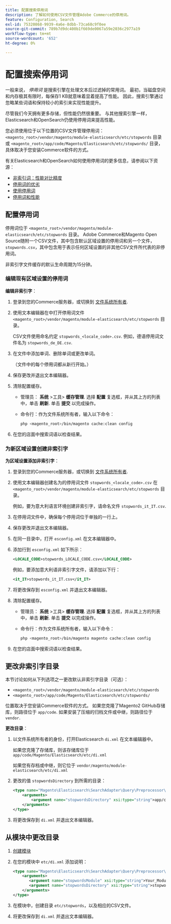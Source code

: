 ```yaml
---
title: 配置搜索停用词
description: 了解如何使用CSV文件管理Adobe Commerce的停用词。
feature: Configuration, Search
exl-id: 75320868-9939-4a6e-8dbb-73ca68c9f0ee
source-git-commit: 789b7d9dc400b1f669de0067a59e2036c2977a19
workflow-type: tm+mt
source-wordcount: '652'
ht-degree: 0%

---
```


# 配置搜索停用词

一般来说， _停用词_ 是搜索引擎在处理文本后过滤掉的常用词。 最初，当磁盘空间和内存极其有限时，每保存1 KB就意味着显着提高了性能。 因此，搜索引擎通过忽略某些词语和保持较小的索引来实现性能提升。

尽管我们今天拥有更多存储，但性能仍然很重要。 与其他搜索引擎一样，Elasticsearch和OpenSearch仍使用停用词来提高性能。

您必须使用位于以下位置的CSV文件管理停用词： `<magento_root>/vendor/magento/module-elasticsearch/etc/stopwords` 目录或 `<magento_root>/app/code/Magento/Elasticsearch/etc/stopwords/` 目录，具体取决于您安装Commerce软件的方式。

有关Elasticsearch和OpenSearch如何使用停用词的更多信息，请参阅以下资源：

- [非索引词：性能对比精度](https://www.elastic.co/guide/en/elasticsearch/guide/current/stopwords.html)
- [停用词的优劣](https://www.elastic.co/guide/en/elasticsearch/guide/current/pros-cons-stopwords.html)
- [使用停用词](https://www.elastic.co/guide/en/elasticsearch/guide/current/using-stopwords.html)
- [停用词和性能](https://www.elastic.co/guide/en/elasticsearch/guide/current/stopwords-performance.html)

## 配置停用词

停用词位于 `<magento_root>/vendor/magento/module-elasticsearch/etc/stopwords` 目录。 Adobe Commerce和Magento Open Source随附一个CSV文件，其中包含默认区域设置的停用词和另一个文件， `stopwords.csv`，其中包含用于表示任何区域设置的非其他CSV文件所代表的非停用词。

非索引字文件缓存的默认生命周期为15分钟。

### 编辑现有区域设置的停用词

**编辑非索引字**：

1. 登录到您的Commerce服务器，或切换到 [文件系统所有者](../../installation/prerequisites/file-system/overview.md).
1. 使用文本编辑器在中打开停用词文件 `<magento_root>/vendor/magento/module-elasticsearch/etc/stopwords` 目录。

   CSV文件使用命名约定 `stopwords_<locale_code>.csv`. 例如，德语停用词文件名为 `stopwords_de_DE.csv`.

1. 在文件中添加单词、删除单词或更改单词。

   （文件中的每个停用词都从新行开始。）

1. 保存更改并退出文本编辑器。
1. 清除配置缓存。

   - 管理员： **系统** >工具> **缓存管理**. 选择 **配置** 复选框，并从其上方的列表中，单击 **刷新**. 单击 **提交** 以完成操作。

   - 命令行：作为文件系统所有者，输入以下命令：

     ```bash
     php <magento_root>/bin/magento cache:clean config
     ```

1. 在您的店面中搜索词语以检查结果。

### 为新区域设置创建非索引字

**为区域设置添加非索引字**：

1. 登录到您的Commerce服务器，或切换到 [文件系统所有者](../../installation/prerequisites/file-system/overview.md).

1. 使用文本编辑器创建名为的停用词文件 `stopwords_<locale_code>.csv` 在 `<magento_root>/vendor/magento/module-elasticsearch/etc/stopwords` 目录。

   例如，要为意大利语言环境创建非索引字，请命名文件 `stopwords_it_IT.csv`.

1. 在停用词文件中，确保每个停用词位于单独的一行上。
1. 保存更改并退出文本编辑器。
1. 在同一目录中，打开 `esconfig.xml` 在文本编辑器中。
1. 添加行到 `esconfig.xml` 如下所示：

   ```xml
   <LOCALE_CODE>stopwords_LOCALE_CODE.csv</LOCALE_CODE>
   ```

   例如，要添加意大利语非索引字文件，请添加以下行：

   ```xml
   <it_IT>stopwords_it_IT.csv</it_IT>
   ```

1. 将更改保存到 `esconfig.xml` 并退出文本编辑器。
1. 清除配置缓存。

   - 管理员： **系统** >工具> **缓存管理**. 选择 **配置** 复选框，并从其上方的列表中，单击 **刷新**. 单击 **提交** 以完成操作。

   - 命令行：作为文件系统所有者，输入以下命令：

     ```bash
     php <magento_root>/bin/magento magento cache:clean config
     ```

1. 在您的店面中搜索词语以检查结果。

## 更改非索引字目录

本节讨论如何从下列选项之一更改默认非索引字目录（可选）：

- `<magento_root>/vendor/magento/module-elasticsearch/etc/stopwords`
- `<magento_root>/app/code/Magento/Elasticsearch/etc/stopwords/`

位置取决于您安装Commerce软件的方式。 如果您克隆了Magento2 GitHub存储库，则路径位于 `app/code`. 如果安装了压缩的归档文件或中继，则路径位于 `vendor`.

**更改目录**：

1. 以文件系统所有者的身份，打开Elasticsearch `di.xml` 在文本编辑器中。

   如果您克隆了存储库，则该存储库位于 `app/code/Magento/Elasticsearch/etc/di.xml`

   如果您有存档或中继，则它位于 `vendor/magento/module-elasticsearch/etc/di.xml`

1. 更改的值 `stopwordsDirectory` 到所需的目录：

   ```xml
   <type name="Magento\Elasticsearch\SearchAdapter\Query\Preprocessor\Stopwords">
       <arguments>
           <argument name="stopwordsDirectory" xsi:type="string">app/code/Magento/Elasticsearch/etc/stopwords</argument>
       </arguments>
   </type>
   ```

1. 将更改保存到 `di.xml` 并退出文本编辑器。

## 从模块中更改目录

1. [创建模块](https://developer.adobe.com/commerce/php/development/build/component-file-structure/)
1. 在您的模块中 `etc/di.xml` 添加说明：

   ```xml
   <type name="Magento\Elasticsearch\SearchAdapter\Query\Preprocessor\Stopwords">
       <arguments>
          <argument name="stopwordsModule" xsi:type="string">Your_Module</argument>
          <argument name="stopwordsDirectory" xsi:type="string">stopwords</argument>
       </arguments>
   </type>
   ```

1. 在模块中，创建目录 `etc/stopwords`，以及相应的CSV文件。

1. 将更改保存到 `di.xml` 并退出文本编辑器。
